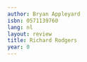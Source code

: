 ```yaml
---
author: Bryan Appleyard
isbn: 0571139760
lang: nl
layout: review
title: Richard Rodgers
year: 0
---
```

